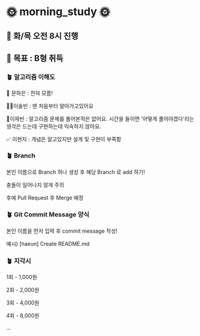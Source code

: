 # 🌞 morning_study 🌞


## 🌻 화/목 오전 8시 진행
## 🌻 목표 : B형 취득

### 🪴 알고리즘 이해도

🌱 문하은 : 전혀 모름!

🚶‍♀️이솔빈 : 맨 처음부터 알아가고있어요

🫡이재빈 : 알고리즘 문제를 풀어본적은 없어요. 시간을 들이면 '어떻게 풀어야겠다'라는 생각은 드는데 구현하는데 익숙하지 않아요.

✅ 이현지 : 개념은 알고있지만 설계 및 구현이 부족함

### 🪴 Branch

본인 이름으로 Branch 하나 생성 후 해당 Branch 로 add 하기!

충돌이 일어나지 않게 주의

후에 Pull Request 후 Merge 예정

### 🪴 Git Commit Message 양식

본인 이름을 먼저 입력 후 commit message 작성!

예시) [haeun] Create README.md

### 🪴 지각시

1회 - 1,000원

2회 - 2,000원

3회 - 4,000원

4회 - 8,000원

...
